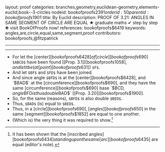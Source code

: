 layout: proof
categories: branches,geometry,euclidean-geometry,elements-euclid,book--3-circles
nodeid: bookofproofs$2391
orderid: 50
parentid: bookofproofs$1901
title: By Euclid
description: PROOF OF 3.21: ANGLES IN SAME SEGMENT OF CIRCLE ARE EQUAL &#9733; graduate maths &#10004; step by step &#10010; visit BookOfProofs now!
references: bookofproofs$6419
keywords: angles,are,circle,equal,same,segment,proof
contributors: bookofproofs,@fitzpatrick

---


---



* For let the [center][bookofproofs$6428] of [circle][bookofproofs$690] `$ABCD$` have been found [[Prop. 3.1]][bookofproofs$1058], and let it be (at [point][bookofproofs$631]) `$F$`.
* And let `$BF$` and `$FD$` have been joined.
* And since angle `$BFD$` is at the [center][bookofproofs$6428], and `$BAD$` at the [circumference][bookofproofs$690], and they have the same [circumference][bookofproofs$690] base `$BCD$`, angle `$BFD$` is thus double `$BAD$` [[Prop. 3.20]][bookofproofs$1900].
* So, for the same (reasons), `$BFD$` is also double `$BED$`.
* Thus, `$BAD$` (is) equal to `$BED$`.
* Thus, in a [circle][bookofproofs$690], [angles][bookofproofs$650] in the same [segment][bookofproofs$1852] are equal to one another.
* (Which is) the very thing it was required to show.[^1] 

[^1]: It has been shown that the [inscribed angles][bookofproofs$6434] standing upon the same [arc][bookofproofs$6435] are equal (editor's note).
